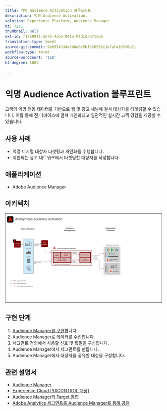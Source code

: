 ```yaml
---
title: 익명 Audience Activation 블루프린트
description: 익명 Audience Activation.
solution: Experience Platform, Audience Manager
kt: 7211
thumbnail: null
exl-id: f17599f1-2e75-4cbe-841a-9fd1dae71ada
translation-type: tm+mt
source-git-commit: 9e0954334e8b8a8c5bf52651611e7afa165f6d21
workflow-type: tm+mt
source-wordcount: '158'
ht-degree: 100%

---
```


# 익명 Audience Activation 블루프린트

고객의 익명 행동 데이터를 기반으로 웹 및 광고 채널에 걸쳐 대상자를 타겟팅할 수 있습니다. 이를 통해 전 디바이스에 걸쳐 개인화되고 일관적인 실시간 고객 경험을 제공할 수 있습니다.

## 사용 사례

* 익명 디지털 대상자 타겟팅과 개인화를 수행합니다.
* 지원되는 광고 네트워크에서 타겟팅할 대상자를 작성합니다.

## 애플리케이션

* Adobe Audience Manager

## 아키텍처

<img src="assets/anonymous_activation.svg" alt="익명 Audience Activation 블루프린트를 위한 참조 아키텍처" style="border:1px solid #4a4a4a" />

## 구현 단계

<!-- These steps should link to help. -->

1. [Audience Manager를 구현](https://experienceleague.corp.adobe.com/docs/audience-manager/user-guide/implementation-integration-guides/implement-audience-manager.html?lang=en#implementation-integration-guides)합니다.
1. Audience Manager로 데이터를 수집합니다.
1. 세그먼트 정의에서 사용할 신호 및 특질을 구성합니다.
1. Audience Manager에서 세그먼트를 만듭니다.
1. Audience Manager에서 대상자를 공유할 대상을 구성합니다.

## 관련 설명서

* [Audience Manager](https://experienceleague.adobe.com/docs/audience-manager.html?lang=ko)
* [Experience Cloud [!UICONTROL 대상]](https://experienceleague.adobe.com/docs/core-services/interface/audiences/audience-library.html?lang=ko)
* [Audience Manager와 Target 통합](https://experienceleague.adobe.com/docs/audience-manager/user-guide/implementation-integration-guides/integration-other-solutions/aam-target-integration.html?lang=ko)
* [Adobe Analytics 세그먼트를 Audience Manager를 통해 공유](https://experienceleague.adobe.com/docs/analytics/components/segmentation/segmentation-workflow/seg-publish.html?lang=ko)
